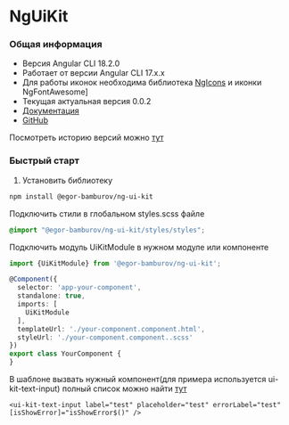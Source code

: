 # NgUiKit

### Общая информация
- Версия Angular CLI 18.2.0
- Работает от версии Angular CLI 17.x.x
- Для работы иконок необходима библиотека [NgIcons](https://github.com/ng-icons/ng-icons) и иконки NgFontAwesome]
- Текущая актуальная версия 0.0.2
- [Документация](https://github.com/EgorBamburov/angular-ui-kit)
- [GitHub](https://github.com/EgorBamburov/angular-ui-kit)

Посмотреть историю версий можно [тут](changes/main.md)
### Быстрый старт 
1. Установить библиотеку
```bash
npm install @egor-bamburov/ng-ui-kit
```
Подключить стили в глобальном styles.scss файле
```scss
@import "@egor-bamburov/ng-ui-kit/styles/styles";
```
Подключить модуль UiKitModule в нужном модуле или компоненте
```ts
import {UiKitModule} from '@egor-bamburov/ng-ui-kit';

@Component({
  selector: 'app-your-component',
  standalone: true,
  imports: [
    UiKitModule
  ],
  templateUrl: './your-component.component.html',
  styleUrl: './your-component.component..scss'
})
export class YourComponent {
}
```
В шаблоне вызвать нужный компонент(для примера используется ui-kit-text-input) полный список можно найти [тут](https://github.com/EgorBamburov/angular-ui-kit)
```angular2html
<ui-kit-text-input label="test" placeholder="test" errorLabel="test" [isShowError]="isShowError$()" />
```
